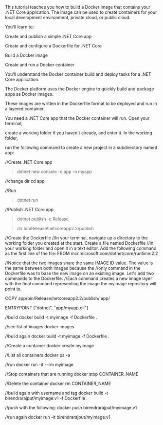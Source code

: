 This tutorial teaches you how to build a Docker image that contains your .NET Core application. The image can be used to create containers for your local development environment, private cloud, or public cloud.

You'll learn to:

Create and publish a simple .NET Core app

Create and configure a Dockerfile for .NET Core


Build a Docker image


Create and run a Docker container


You'll understand the Docker container build and deploy tasks for a .NET Core application.


The Docker platform uses the Docker engine to quickly build and package apps as Docker images. 


These images are written in the Dockerfile format to be deployed and run in a layered container.


You need a .NET Core app that the Docker container will run. Open your terminal, 


create a working folder if you haven't already, and enter it. In the working folder,


run the following command to create a new project in a subdirectory named app:

//Create .NET Core app
>dotnet new console -o app -n myapp

//change dir
cd app

//Run
> dotnet run

//Publish .NET Core app
>dotnet publish -c Release

> dir bin\Release\netcoreapp2.2\publish

//Create the Dockerfile
//In your terminal, navigate up a directory to the working folder you created at the start. Create a file named Dockerfile 
//in your working folder and open it in a text editor. Add the following command as the first line of the file:
FROM mcr.microsoft.com/dotnet/core/runtime:2.2

//Notice that the two images share the same IMAGE ID value. The value is the same between both images because the 
//only command in the Dockerfile was to base the new image on an existing image. Let's add two commands to the Dockerfile. 
//Each command creates a new image layer with the final command representing the image the myimage repository will point to.

COPY app/bin/Release/netcoreapp2.2/publish/ app/

ENTRYPOINT ["dotnet", "app/myapp.dll"]


//build
docker build -t myimage -f Dockerfile .

//see list of images
docker images

//build again
docker build -t myimage -f Dockerfile .


//Create a container
docker create myimage

//List all containers
docker ps -a

//run
docker run -it --rm myimage

//Stop containers that are running
docker stop CONTAINER_NAME

//Delete the container
docker rm CONTAINER_NAME

//build again with username and tag
docker build -t birendrarajput/myimage:v1 -f Dockerfile .

//push with the following:
docker push birendrarajput/myimage:v1

//run again
docker run -it birendrarajput/myimage:v1





